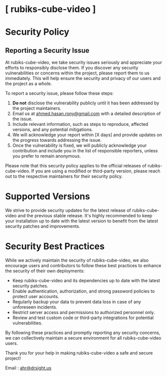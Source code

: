 # [ rubiks-cube-video ]

# Security Policy

## Reporting a Security Issue

At rubiks-cube-video, we take security issues seriously and appreciate your efforts to responsibly disclose them. If you discover any security vulnerabilities or concerns within the project, please report them to us immediately. This will help ensure the security and privacy of our users and the project as a whole.

To report a security issue, please follow these steps:

1. **Do not** disclose the vulnerability publicly until it has been addressed by the project maintainers.
2. Email us at [ahmed.hasan.rony@gmail.com](mailto:ahmed.hasan.rony@gmail.com) with a detailed description of the issue.
3. Include relevant information, such as steps to reproduce, affected versions, and any potential mitigations.
4. We will acknowledge your report within [X days] and provide updates on the progress towards addressing the issue.
5. Once the vulnerability is fixed, we will publicly acknowledge your contribution and include you in the list of responsible reporters, unless you prefer to remain anonymous.

Please note that this security policy applies to the official releases of rubiks-cube-video. If you are using a modified or third-party version, please reach out to the respective maintainers for their security policy.

# Supported Versions

We strive to provide security updates for the latest release of rubiks-cube-video and the previous stable release. It's highly recommended to keep your installation up to date with the latest version to benefit from the latest security patches and improvements.

# Security Best Practices

While we actively maintain the security of rubiks-cube-video, we also encourage users and contributors to follow these best practices to enhance the security of their own deployments:

- Keep rubiks-cube-video and its dependencies up to date with the latest security patches.
- Enable authentication, authorization, and strong password policies to protect user accounts.
- Regularly backup your data to prevent data loss in case of any unforeseen incidents.
- Restrict server access and permissions to authorized personnel only.
- Review and test custom code or third-party integrations for potential vulnerabilities.

By following these practices and promptly reporting any security concerns, we can collectively maintain a secure environment for all rubiks-cube-video users.

Thank you for your help in making rubiks-cube-video a safe and secure project!

Email : [ahr@drsight.us](mailto:ahr@drsight.us)


